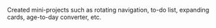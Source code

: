 Created mini-projects such as rotating navigation, to-do list, expanding cards, age-to-day converter, etc.

